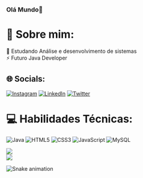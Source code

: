 ### Olá Mundo👋

<!--
**leopls07/leopls07** is a ✨ _special_ ✨ repository because its `README.md` (this file) appears on your GitHub profile.

Here are some ideas to get you started:

- 🔭 I’m currently working on ...
- 🌱 I’m currently learning ...
- 👯 I’m looking to collaborate on ...
- 🤔 I’m looking for help with ...
- 💬 Ask me about ...
- 📫 How to reach me: ...
- 😄 Pronouns: ...
- ⚡ Fun fact: ...
-->
# 💫 Sobre mim:
🔭 Estudando Análise e desenvolvimento de sistemas <br>⚡ Futuro Java Developer


## 🌐 Socials:
[![Instagram](https://img.shields.io/badge/Instagram-%23E4405F.svg?logo=Instagram&logoColor=white)](https://instagram.com/leopls07) [![LinkedIn](https://img.shields.io/badge/LinkedIn-%230077B5.svg?logo=linkedin&logoColor=white)](https://linkedin.com/in/leolps07) [![Twitter](https://img.shields.io/badge/Twitter-%231DA1F2.svg?logo=Twitter&logoColor=white)](https://twitter.com/leopls07) 

# 💻 Habilidades Técnicas:
![Java](https://img.shields.io/badge/java-%23ED8B00.svg?style=for-the-badge&logo=java&logoColor=white) ![HTML5](https://img.shields.io/badge/html5-%23E34F26.svg?style=for-the-badge&logo=html5&logoColor=white) ![CSS3](https://img.shields.io/badge/css3-%231572B6.svg?style=for-the-badge&logo=css3&logoColor=white) ![JavaScript](https://img.shields.io/badge/javascript-%23323330.svg?style=for-the-badge&logo=javascript&logoColor=%23F7DF1E) ![MySQL](https://img.shields.io/badge/mysql-%2300f.svg?style=for-the-badge&logo=mysql&logoColor=white)
<!--# 📊 GitHub Stats:
![](https://github-readme-streak-stats.herokuapp.com/?user=leopls07&theme=dark&hide_border=false)<br/>-->
![](https://github-readme-stats.vercel.app/api/top-langs/?username=leopls07&theme=dark&hide_border=false&include_all_commits=false&count_private=false&layout=compact)<br>
![](https://github-readme-stats.vercel.app/api?username=leopls07&theme=dark&hide_border=false&include_all_commits=false&count_private=false)<br/>





<!-- Proudly created with GPRM ( https://gprm.itsvg.in ) -->

<!--
[<img src="https://img.shields.io/badge/twitter-%231DA1F2.svg?&style=for-the-badge&logo=twitter&logoColor=white" />](https://twitter.com/leopls07)   [<img src="https://img.shields.io/badge/linkedin-%230077B5.svg?&style=for-the-badge&logo=linkedin&logoColor=white" />](https://www.linkedin.com/in/leonardo-bento-b68baa257/) [<img src = "https://img.shields.io/badge/instagram-%23E4405F.svg?&style=for-the-badge&logo=instagram&logoColor=white">](https://www.instagram.com/leopls07/) 
-->

![Snake animation](https://github.com/leopls07/leopls07/blob/main/github-contribution-grid-snake.svg)
